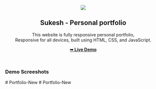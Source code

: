 <div align="center">
  
  <img src="./logo.png" />

  <h2 align="center">Sukesh - Personal portfolio</h2>

  This website is fully responsive personal portfolio, <br />Responsive for all devices, built using HTML, CSS, and JavaScript.

  <a href="https://github.io/sukeshperiyasamy/"><strong>➥ Live Demo</strong></a>

</div>

<br />

### Demo Screeshots

<!-- ![Jack Portfolio Desktop Demo](./readme-images/desktop.png "Desktop Demo") -->


#   P o r t f o l i o - N e w  
 #   P o r t f o l i o - N e w  
 